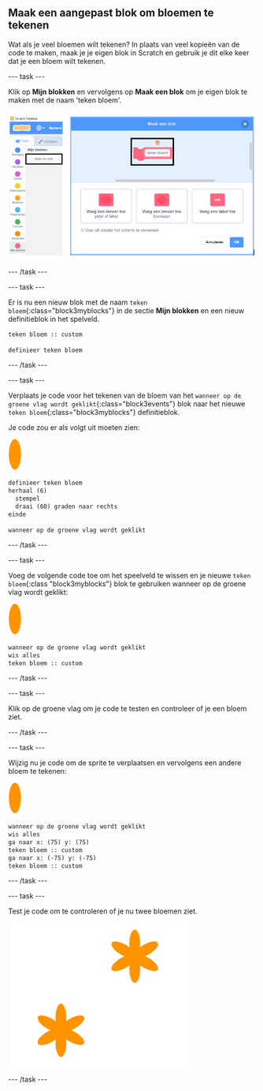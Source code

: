 ## Maak een aangepast blok om bloemen te tekenen

Wat als je veel bloemen wilt tekenen? In plaats van veel kopieën van de code te maken, maak je je eigen blok in Scratch en gebruik je dit elke keer dat je een bloem wilt tekenen.

--- task ---

Klik op **Mijn blokken** en vervolgens op **Maak een blok** om je eigen blok te maken met de naam 'teken bloem'.

![schermafbeelding](images/flower-make-block.png)

--- /task ---

--- task ---

Er is nu een nieuw blok met de naam `teken bloem`{:class="block3myblocks"} in de sectie **Mijn blokken** en een nieuw definitieblok in het spelveld.

```blocks3
teken bloem :: custom

definieer teken bloem
```

--- /task ---

--- task ---

Verplaats je code voor het tekenen van de bloem van het `wanneer op de groene vlag wordt geklikt`{:class="block3events"} blok naar het nieuwe `teken bloem`{:class="block3myblocks"} definitieblok.

Je code zou er als volgt uit moeten zien:

![bloem sprite](images/flower-sprite.png)

```blocks3
definieer teken bloem
herhaal (6) 
  stempel
  draai (60) graden naar rechts
einde

wanneer op de groene vlag wordt geklikt
```

--- /task ---

--- task ---

Voeg de volgende code toe om het speelveld te wissen en je nieuwe `teken bloem`{:class "block3myblocks"} blok te gebruiken wanneer op de groene vlag wordt geklikt:

![bloem sprite](images/flower-sprite.png)

```blocks3
wanneer op de groene vlag wordt geklikt
wis alles
teken bloem :: custom
```

--- /task ---

--- task ---

Klik op de groene vlag om je code te testen en controleer of je een bloem ziet.

--- /task ---

--- task ---

Wijzig nu je code om de sprite te verplaatsen en vervolgens een andere bloem te tekenen:

![bloem sprite](images/flower-sprite.png)

```blocks3
wanneer op de groene vlag wordt geklikt
wis alles
ga naar x: (75) y: (75)
teken bloem :: custom
ga naar x: (-75) y: (-75)
teken bloem :: custom 
```

--- /task ---

--- task ---

Test je code om te controleren of je nu twee bloemen ziet.

![schermafbeelding](images/flower-two.png)

--- /task ---